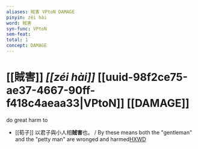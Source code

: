 ```yaml
---
aliases: 賊害 VPtoN DAMAGE
pinyin: zéi hài
word: 賊害
syn-func: VPtoN
sem-feat: 
total: 1
concept: DAMAGE 
---
```

# [[賊害]] *[[zéi hài]]*  [[uuid-98f2ce75-ae37-4667-90ff-f418c4aeaa33|VPtoN]] [[DAMAGE]]
do great harm to
 - [[荀子]] 以君子與小人相**賊害**也。
                     / By these means both the "gentleman" and the "petty man" are wronged and harmed[HXWD](https://hxwd.org/textview.html?location=KR3a0002_tls_004-3a.39)